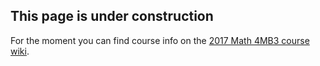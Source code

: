 ## This page is under construction

For the moment you can find course info on the [2017 Math 4MB3 course wiki](https://davidearn.github.io/Math4MB/).
